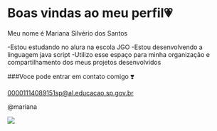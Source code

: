# Boas vindas ao meu perfil💗

Meu nome é Mariana Silvério dos Santos

-Estou estudando no alura na escola JGO
-Estou desenvolvendo a linguagem java script
-Utilizo esse espaço para minha organização e compartilhamento dos meus projetos desenvolvidos

###Voce pode entrar em contato comigo ❣️

00001114089151sp@al.educacao.sp.gov.br

@mariana

![](https://media.tenor.com/p-d4ZP1JM0UAAAAi/stitch.gif)

